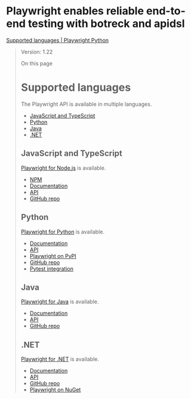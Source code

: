 # Playwright enables reliable end-to-end testing with botreck and apidsl


[Supported languages | Playwright Python](https://playwright.dev/python/docs/languages)

> Version: 1.22
> 
> On this page
> 
> # Supported languages
> 
> The Playwright API is available in multiple languages.
> 
> -   [JavaScript and TypeScript](https://playwright.dev/python/docs/languages#javascript-and-typescript)
> -   [Python](https://playwright.dev/python/docs/languages#python)
> -   [Java](https://playwright.dev/python/docs/languages#java)
> -   [.NET](https://playwright.dev/python/docs/languages#net)
> 
> ## JavaScript and TypeScript
> 
> [Playwright for Node.js](https://playwright.dev/docs/intro) is available.
> 
> -   [NPM](https://www.npmjs.com/package/playwright)
> -   [Documentation](https://playwright.dev/docs/intro)
> -   [API](https://playwright.dev/docs/api/class-playwright)
> -   [GitHub repo](https://github.com/microsoft/playwright)
> 
> ## Python
> 
> [Playwright for Python](https://playwright.dev/python/docs/intro) is available.
> 
> -   [Documentation](https://playwright.dev/python/docs/intro)
> -   [API](https://playwright.dev/python/docs/api/class-playwright)
> -   [Playwright on PyPI](https://pypi.org/project/playwright/)
> -   [GitHub repo](https://github.com/microsoft/playwright-python)
> -   [Pytest integration](https://github.com/microsoft/playwright-pytest)
> 
> ## Java
> 
> [Playwright for Java](https://playwright.dev/java/docs/intro) is available.
> 
> -   [Documentation](https://playwright.dev/java/docs/intro)
> -   [API](https://playwright.dev/java/docs/api/class-playwright)
> -   [GitHub repo](https://github.com/microsoft/playwright-java)
> 
> ## .NET
> 
> [Playwright for .NET](https://playwright.dev/dotnet/docs/intro) is available.
> 
> -   [Documentation](https://playwright.dev/dotnet/docs/intro)
> -   [API](https://playwright.dev/dotnet/docs/api/class-playwright)
> -   [GitHub repo](https://github.com/microsoft/playwright-dotnet)
> -   [Playwright on NuGet](https://www.nuget.org/packages/Microsoft.Playwright)
